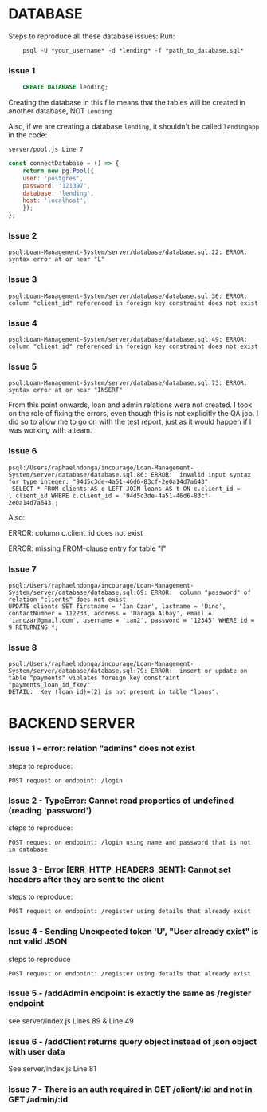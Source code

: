 # DATABASE 
Steps to reproduce all these database issues:
Run: 
```
    psql -U *your_username* -d *lending* -f *path_to_database.sql*
```

### Issue 1
```sql
    CREATE DATABASE lending;
```
Creating the database in this file means that the tables will be created in another database, NOT `lending`

Also, if we are creating a database `lending`, it shouldn't be called `lendingapp` in the code:
```
server/pool.js Line 7
```

```javascript
const connectDatabase = () => {
    return new pg.Pool({
    user: 'postgres',
    password: '121397',
    database: 'lending',
    host: 'localhost',
    });
};
```

### Issue 2
```
psql:Loan-Management-System/server/database/database.sql:22: ERROR:  syntax error at or near "L"
```

### Issue 3
```
psql:Loan-Management-System/server/database/database.sql:36: ERROR:  column "client_id" referenced in foreign key constraint does not exist
```

### Issue 4
```
psql:Loan-Management-System/server/database/database.sql:49: ERROR:  column "client_id" referenced in foreign key constraint does not exist
```

### Issue 5
```
psql:Loan-Management-System/server/database/database.sql:73: ERROR:  syntax error at or near "INSERT"
```

From this point onwards, loan and admin relations were not created.
I took on the role of fixing the errors, even though this is not explicitly the QA job. I did so to allow me to go on with the test report, just as it would happen if I was working with a team.

### Issue 6
```
psql:/Users/raphaelndonga/incourage/Loan-Management-System/server/database/database.sql:86: ERROR:  invalid input syntax for type integer: "94d5c3de-4a51-46d6-83cf-2e0a14d7a643"
 SELECT * FROM clients AS c LEFT JOIN loans AS t ON c.client_id = l.client_id WHERE c.client_id = '94d5c3de-4a51-46d6-83cf-2e0a14d7a643';
```
Also:

ERROR:  column c.client_id does not exist

ERROR:  missing FROM-clause entry for table "l"

### Issue 7
```
psql:/Users/raphaelndonga/incourage/Loan-Management-System/server/database/database.sql:69: ERROR:  column "password" of relation "clients" does not exist
UPDATE clients SET firstname = 'Ian Czar', lastname = 'Dino', contactNumber = 112233, address = 'Daraga Albay', email = 'ianczar@gmail.com', username = 'ian2', password = '12345' WHERE id = 9 RETURNING *;
```

### Issue 8
```
psql:/Users/raphaelndonga/incourage/Loan-Management-System/server/database/database.sql:79: ERROR:  insert or update on table "payments" violates foreign key constraint "payments_loan_id_fkey"
DETAIL:  Key (loan_id)=(2) is not present in table "loans".
```

# BACKEND SERVER

### Issue 1 - error: relation "admins" does not exist
steps to reproduce:
```
POST request on endpoint: /login
```

### Issue 2 - TypeError: Cannot read properties of undefined (reading 'password')
steps to reproduce:

```
POST request on endpoint: /login using name and password that is not in database
```

### Issue 3 - Error [ERR_HTTP_HEADERS_SENT]: Cannot set headers after they are sent to the client
steps to reproduce:

```
POST request on endpoint: /register using details that already exist
```

### Issue 4 - Sending Unexpected token 'U', "User already exist" is not valid JSON
steps to reproduce

```
POST request on endpoint: /register using details that already exist
```

### Issue 5 - /addAdmin endpoint is exactly the same as /register endpoint
see server/index.js Lines 89 & Line 49

### Issue 6 - /addClient returns query object instead of json object with user data
See server/index.js Line 81

### Issue 7 - There is an auth required in GET /client/:id and not in GET /admin/:id

